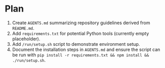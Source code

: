# Plan

1. Create `AGENTS.md` summarizing repository guidelines derived from `README.md`.
2. Add `requirements.txt` for potential Python tools (currently empty placeholder).
3. Add `/run/setup.sh` script to demonstrate environment setup.
4. Document the installation steps in `AGENTS.md` and ensure the script can be run with `pip install -r requirements.txt && npm install && ./run/setup.sh`.

